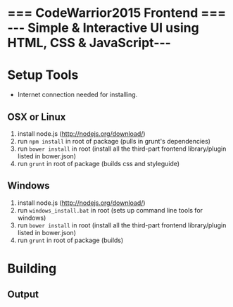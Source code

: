 #

=== CodeWarrior2015 Frontend ===
--- Simple & Interactive UI using HTML, CSS & JavaScript---
=========================

Setup Tools
===========

 * Internet connection needed for installing.

OSX or Linux
------------

 1. install node.js                          (http://nodejs.org/download/)
 2. run ```npm install``` in root of package (pulls in grunt's dependencies)
 3. run ```bower install``` in root (install all the third-part frontend library/plugin listed in bower.json)
 4. run ```grunt``` in root of package       (builds css and styleguide)

Windows
-------

 1. install node.js                          (http://nodejs.org/download/)
 2. run ```windows_install.bat``` in root    (sets up command line tools for windows)
 3. run ```bower install``` in root (install all the third-part frontend library/plugin listed in bower.json)
 4. run ```grunt``` in root of package       (builds)

Building
========


Output
------
